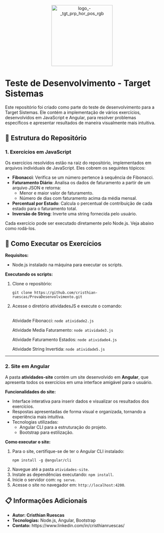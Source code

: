 <div align="center">
    <img src="https://github.com/user-attachments/assets/c76e5ec4-ba73-4f5e-a28f-e1f733fb00b7" alt="logo_-_tgt_prp_hor_pos_rgb" width="200">
</div>

<h1>Teste de Desenvolvimento - Target Sistemas</h1>
<p>Este repositório foi criado como parte do teste de desenvolvimento para a Target Sistemas. Ele contém a implementação de vários exercícios, desenvolvidos em JavaScript e Angular, para resolver problemas específicos e apresentar resultados de maneira visualmente mais intuitiva.</p>

<h2>📂 Estrutura do Repositório</h2>

<h3>1. Exercícios em JavaScript</h3>
<p>
Os exercícios resolvidos estão na raiz do repositório, implementados em arquivos individuais de JavaScript. Eles cobrem os seguintes tópicos:

- **Fibonacci**: Verifica se um número pertence à sequência de Fibonacci.
- **Faturamento Diário**: Analisa os dados de faturamento a partir de um arquivo JSON e retorna:
  - Menor e maior valor de faturamento.
  - Número de dias com faturamento acima da média mensal.
- **Percentual por Estado**: Calcula o percentual de contribuição de cada estado para o faturamento total.
- **Inversão de String**: Inverte uma string fornecida pelo usuário.

Cada exercício pode ser executado diretamente pelo Node.js. Veja abaixo como rodá-los.

<h2>🚀 Como Executar os Exercícios</h2>

<p><strong>Requisitos:</strong></p>
<ul>
    <li>Node.js instalado na máquina para executar os scripts.</li>
</ul>

<p><strong>Executando os scripts:</strong></p>
<ol>
    <li>Clone o repositório:</li>
    <pre><code>git clone https://github.com/cristhian-ruescas/ProvaDesenvolvimento.git</code></pre>
    <li>Acesse o diretório atividadesJS e execute o comando:</li> <br>
    <p>Atividade Fibonacci: <code>node atividade2.js</code></p>
    <p>Atividade Media Faturamento: <code>node atividade3.js</code></p>
    <p>Atividade Faturamento Estados: <code>node atividade4.js</code></p>
    <p>Atividade String Invertida: <code>node atividade5.js</code></p>
</ol>

---

<h3>2. Site em Angular</h3>
<p>
A pasta <strong>atividades-site</strong> contém um site desenvolvido em <strong>Angular</strong>, que apresenta todos os exercícios em uma interface amigável para o usuário.
</p>
<p><strong>Funcionalidades do site:</strong></p>
<ul>
    <li>Interface interativa para inserir dados e visualizar os resultados dos exercícios.</li>
    <li>Respostas apresentadas de forma visual e organizada, tornando a experiência mais intuitiva.</li>
    <li>
        Tecnologias utilizadas:
        <ul>
            <li>Angular CLI para a estruturação do projeto.</li>
            <li>Bootstrap para estilização.</li>
        </ul>
    </li>
</ul>

<p><strong>Como executar o site:</strong></p>
<ol>
    <li>Para o site, certifique-se de ter o Angular CLI instalado:</li>
    <pre><code>npm install -g @angular/cli</code></pre>
    <li>Navegue até a pasta <code>atividades-site</code>.</li>
    <li>Instale as dependências executando: <code>npm install</code>.</li>
    <li>Inicie o servidor com: <code>ng serve</code>.</li>
    <li>Acesse o site no navegador em: <code>http://localhost:4200</code>.</li>
</ol>

<h2>📋 Informações Adicionais</h2>
<ul>
    <li><strong>Autor: Cristhian Ruescas</strong></li>
    <li><strong>Tecnologias:</strong> Node.js, Angular, Bootstrap</li>
    <li><strong>Contato:</strong> https://www.linkedin.com/in/cristhianruescas/</li>
</ul>


